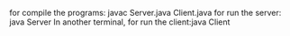 for compile the programs: javac Server.java Client.java
for run the server: java Server
In another terminal, for run the client:java Client
